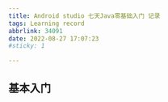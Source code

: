 ```yaml
---
title: Android studio 七天Java零基础入门 记录
tags: Learning record
abbrlink: 34091
date: 2022-08-27 17:07:23
#sticky: 1

---
```


## 基本入门
